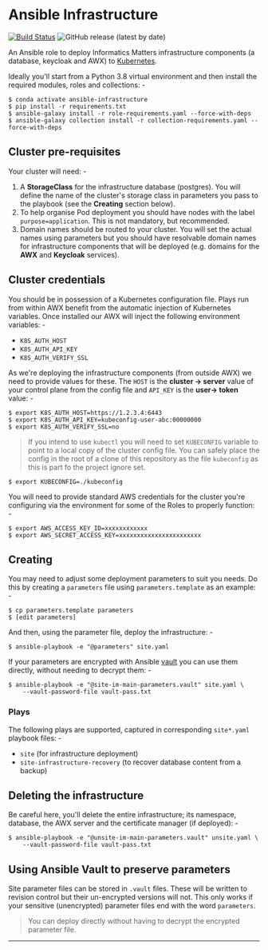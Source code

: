 # Ansible Infrastructure

[![Build Status](https://travis-ci.com/InformaticsMatters/ansible-infrastructure.svg?branch=master)](https://travis-ci.com/InformaticsMatters/ansible-infrastructure)
![GitHub release (latest by date)](https://img.shields.io/github/v/release/informaticsmatters/ansible-infrastructure)

An Ansible role to deploy Informatics Matters infrastructure components
(a database, keycloak and AWX) to [Kubernetes].

Ideally you'll start from a Python 3.8 virtual environment and then install
the required modules, roles and collections: -

    $ conda activate ansible-infrastructure
    $ pip install -r requirements.txt
    $ ansible-galaxy install -r role-requirements.yaml --force-with-deps
    $ ansible-galaxy collection install -r collection-requirements.yaml --force-with-deps

## Cluster pre-requisites
Your cluster will need: -

1.  A **StorageClass** for the infrastructure database (postgres).
    You will define the name of the cluster's storage class
    in parameters you pass to the playbook
    (see the **Creating** section below).
1.  To help organise Pod deployment you should have nodes
    with the label `purpose=application`. This is not mandatory,
    but recommended.
1.  Domain names should be routed to your cluster.
    You will set the actual names using parameters but you should have
    resolvable domain names for infrastructure components that will be deployed
    (e.g. domains for the **AWX** and **Keycloak** services).
 
## Cluster credentials
You should be in possession of a Kubernetes configuration file. Plays run
from within AWX benefit from the automatic injection of Kubernetes variables.
Once installed our AWX will inject the following environment variables: -

-   `K8S_AUTH_HOST`
-   `K8S_AUTH_API_KEY`
-   `K8S_AUTH_VERIFY_SSL`

As we're deploying the infrastructure components (from outside AWX)
we need to provide values for these. The `HOST` is the **cluster -> server**
value of your control plane from the config file and `API_KEY` is the
**user-> token** value: -

    $ export K8S_AUTH_HOST=https://1.2.3.4:6443
    $ export K8S_AUTH_API_KEY=kubeconfig-user-abc:00000000
    $ export K8S_AUTH_VERIFY_SSL=no

>   If you intend to use `kubectl` you will need to set `KUBECONFIG` variable
    to point to a local copy of the cluster config file. You can safely place
    the config in the root of a clone of this repository as the file
    `kubeconfig` as this is part fo the project ignore set.

    $ export KUBECONFIG=./kubeconfig

You will need to provide standard AWS credentials for the cluster you're
configuring via the environment for some of the Roles to properly function: -

    $ export AWS_ACCESS_KEY_ID=xxxxxxxxxxxx
    $ export AWS_SECRET_ACCESS_KEY=xxxxxxxxxxxxxxxxxxxxxxx
    
## Creating
You may need to adjust some deployment parameters to suit you needs.
Do this by creating a `parameters` file using `parameters.template`
as an example: -

    $ cp parameters.template parameters
    $ [edit parameters]

And then, using the parameter file, deploy the infrastructure: -

    $ ansible-playbook -e "@parameters" site.yaml

If your parameters are encrypted with Ansible [vault] you can use them
directly, without needing to decrypt them: -

    $ ansible-playbook -e "@site-im-main-parameters.vault" site.yaml \
        --vault-password-file vault-pass.txt

### Plays
The following plays are supported, captured in corresponding `site*.yaml`
playbook files: -

-   `site` (for infrastructure deployment)
-   `site-infrastructure-recovery` (to recover database content from a backup)

## Deleting the infrastructure
Be careful here, you'll delete the entire infrastructure; its namespace,
database, the AWX server and the certificate manager (if deployed): -

    $ ansible-playbook -e "@unsite-im-main-parameters.vault" unsite.yaml \
        --vault-password-file vault-pass.txt

## Using Ansible Vault to preserve parameters
Site parameter files can be stored in `.vault` files. These will be written
to revision control but their un-encrypted versions will not. This only works
if your sensitive (unencrypted) parameter files end with the word `parameters`.

>   You can deploy directly without having to decrypt the encrypted parameter
    file.

---

[kubernetes]: https://kubernetes.io
[vault]: https://docs.ansible.com/ansible/latest/user_guide/vault.html
